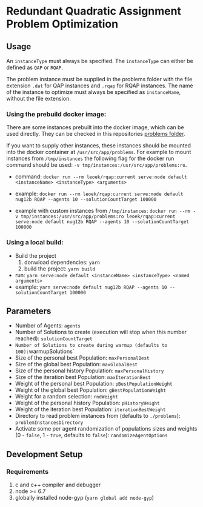 # Redundant Quadratic Assignment Problem Optimization

## Usage

An `instanceType` must always be specified. The `instanceType` can either be defined as `QAP` or `RQAP`.

The problem instance must be supplied in the problems folder with the file extension `.dat` for QAP instances and `.rqap` for RQAP instances. The name of the instance to optimize must always be specified as `instanceName`, without the file extension.

### Using the prebuild docker image:

There are some instances prebuilt into the docker image, which can be used directly. They can be checked in this repositories [problems folder](https://github.com/leoek/r-qap-optimization/tree/master/problems).

If you want to supply other instances, these instances should be mounted into the docker container at `/usr/src/app/problems`. For example to mount instances from `/tmp/instances` the following flag for the docker run command should be used: `-v tmp/instances:/usr/src/app/problems:ro`.

- command: `docker run --rm leoek/rqap:current serve:node default <instanceName> <instanceType> <arguments>`

- example: `docker run --rm leoek/rqap:current serve:node default nug12b RQAP --agents 10 --solutionCountTarget 100000`

- example with custom instances from `/tmp/instances`: `docker run --rm -v tmp/instances:/usr/src/app/problems:ro leoek/rqap:current serve:node default nug12b RQAP --agents 10 --solutionCountTarget 100000`

### Using a local build:

- Build the project
  1. donwload dependencies: `yarn`
  2. build the project: `yarn build`
- run: `yarn serve:node default <instanceName> <instanceType> <named arguments>`
- example: `yarn serve:node default nug12b RQAP --agents 10 --solutionCountTarget 100000`

## Parameters

- Number of Agents: `agents`
- Number of Solutions to create (execution will stop when this number reached): `solutionCountTarget`
- `Number of Solutions to create during warmup (defaults to 100):`warmupSolutions`
- Size of the personal best Population: `maxPersonalBest`
- Size of the global best Population: `maxGlobalBest`
- Size of the personal history Population: `maxPersonalHistory`
- Size of the iteration best Population: `maxIterationBest`
- Weight of the personal best Population: `pBestPopulationWeight`
- Weight of the global best Population: `gBestPopulationWeight`
- Weight for a random selection: `rndWeight`
- Weight of the personal history Population: `pHistoryWeight`
- Weight of the iteration best Population: `iterationBestWeight`
- Directory to read problem instances from (defaults to `./problems`): `problemInstancesDirectory`
- Activate some per agent randomization of populations sizes and weights (0 - `false`, 1 - `true`, defaults to `false`): `randomizeAgentOptions`

## Development Setup

### Requirements

1. c and c++ compiler and debugger
2. node >= 6.7
3. globally installed node-gyp (`yarn global add node-gyp`)
